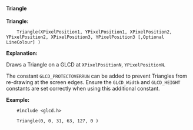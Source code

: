 <div class="section">

<div class="titlepage">

<div>

<div>

#### <span id="triangle"></span>Triangle

</div>

</div>

</div>

<span class="strong">**Triangle:**</span>

``` screen
    Triangle(XPixelPosition1, YPixelPosition1, XPixelPosition2, YPixelPosition2, XPixelPosition3, YPixelPosition3 [,Optional LineColour] )
```

<span class="strong">**Explanation:**</span>

Draws a Triangle on a GLCD at `XPixelPositionN`, `YPixelPositionN`.

The constant `GLCD_PROTECTOVERRUN` can be added to prevent Triangles
from re-drawing at the screen edges. Ensure the `GLCD_Width` and
`GLCD_HEIGHT` constants are set correctly when using this additional
constant.

<span class="strong">**Example:**</span>

``` screen
    #include <glcd.h>

    Triangle(0, 0, 31, 63, 127, 0 )
```

</div>
